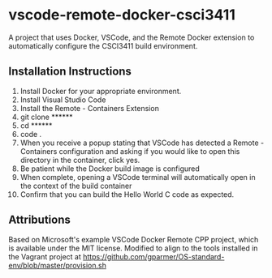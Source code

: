 # vscode-remote-docker-csci3411
A project that uses Docker, VSCode, and the Remote Docker extension to automatically configure the CSCI3411 build environment.

## Installation Instructions
1. Install Docker for your appropriate environment.
1. Install Visual Studio Code
1. Install the Remote - Containers Extension
1. git clone ******
1. cd ******
1. code .
1. When you receive a popup stating that VSCode has detected a Remote - Containers configuration and asking if you would like to open this directory in the container, click yes.
1. Be patient while the Docker build image is configured
1. When complete, opening a VSCode terminal will automatically open in the context of the build container
1. Confirm that you can build the Hello World C code as expected.

## Attributions
Based on Microsoft's example VSCode Docker Remote CPP project, which is available under the MIT license.
Modified to align to the tools installed in the Vagrant project at https://github.com/gparmer/OS-standard-env/blob/master/provision.sh
